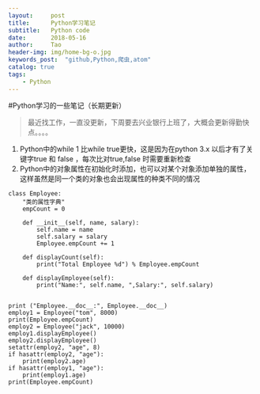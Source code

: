 ```yaml
---
layout:     post
title:      Python学习笔记
subtitle:   Python code
date:       2018-05-16
author:     Tao
header-img: img/home-bg-o.jpg
keywords_post:  "github,Python,爬虫,atom"
catalog: true
tags:
    - Python
---
```

#Python学习的一些笔记（长期更新）
>最近找工作，一直没更新，下周要去兴业银行上班了，大概会更新得勤快点。。。。
1. Python中的while 1 比while true更快，这是因为在python 3.x 以后才有了关键字true 和 false ，每次比对true,false 时需要重新检查
2. Python中的对象属性在初始化时添加，也可以对某个对象添加单独的属性，这样虽然是同一个类的对象也会出现属性的种类不同的情况

```
class Employee:
    "类的属性字典"
    empCount = 0

    def __init__(self, name, salary):
        self.name = name
        self.salary = salary
        Employee.empCount += 1

    def displayCount(self):
        print("Total Employee %d") % Employee.empCount

    def displayEmployee(self):
        print("Name:", self.name, ",Salary:", self.salary)


print ("Employee.__doc__:", Employee.__doc__)
employ1 = Employee("tom", 8000)
print(Employee.empCount)
employ2 = Employee("jack", 10000)
employ1.displayEmployee()
employ2.displayEmployee()
setattr(employ2, "age", 8)
if hasattr(employ2, "age"):
    print(employ2.age)
if hasattr(employ1, "age"):
    print(employ1.age)
print(Employee.empCount)
```
